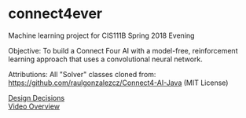 # connect4ever
Machine learning project for CIS111B Spring 2018 Evening

Objective: To build a Connect Four AI with a model-free, reinforcement learning approach that uses a convolutional neural network. 

Attributions:
All "Solver" classes cloned from:
https://github.com/raulgonzalezcz/Connect4-AI-Java (MIT License)  


[Design Decisions](https://github.com/pseudodennis/connect4ever/blob/master/Design%20Decisions.docx)  
[Video Overview]()  

